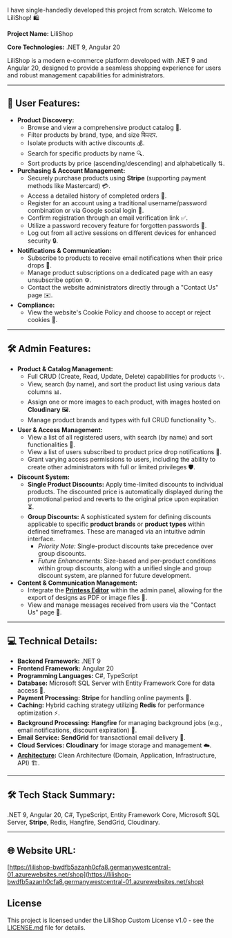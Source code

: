 I have single-handedly developed this project from scratch. Welcome to LiliShop! 🛍️

**Project Name:** LiliShop

**Core Technologies:** .NET 9, Angular 20

LiliShop is a modern e-commerce platform developed with .NET 9 and Angular 20, designed to provide a seamless shopping experience for users and robust management capabilities for administrators.

---

## 🚀 User Features:

* **Product Discovery:**
    * Browse and view a comprehensive product catalog 📖.
    * Filter products by brand, type, and size  फिल्टर.
    * Isolate products with active discounts 💰.
    * Search for specific products by name 🔍.
    * Sort products by price (ascending/descending) and alphabetically ⇅.
* **Purchasing & Account Management:**
    * Securely purchase products using **Stripe** (supporting payment methods like Mastercard) 💳.
    * Access a detailed history of completed orders 📜.
    * Register for an account using a traditional username/password combination or via Google social login 👤.
    * Confirm registration through an email verification link ✅.
    * Utilize a password recovery feature for forgotten passwords 🔑.
    * Log out from all active sessions on different devices for enhanced security 🔒.
* **Notifications & Communication:**
    * Subscribe to products to receive email notifications when their price drops 🔔.
    * Manage product subscriptions on a dedicated page with an easy unsubscribe option ⚙️.
    * Contact the website administrators directly through a "Contact Us" page ✉️.
* **Compliance:**
    * View the website's Cookie Policy and choose to accept or reject cookies 🍪.

---

## 🛠️ Admin Features:

* **Product & Catalog Management:**
    * Full CRUD (Create, Read, Update, Delete) capabilities for products ✨.
    * View, search (by name), and sort the product list using various data columns 📊.
    * Assign one or more images to each product, with images hosted on **Cloudinary** 🖼️.
    * Manage product brands and types with full CRUD functionality 🏷️.
* **User & Access Management:**
    * View a list of all registered users, with search (by name) and sort functionalities 👥.
    * View a list of users subscribed to product price drop notifications 🧐.
    * Grant varying access permissions to users, including the ability to create other administrators with full or limited privileges 🛡️.
* **Discount System:**
    * **Single Product Discounts:** Apply time-limited discounts to individual products. The discounted price is automatically displayed during the promotional period and reverts to the original price upon expiration ⏳.
    * **Group Discounts:** A sophisticated system for defining discounts applicable to specific **product brands** or **product types** within defined timeframes. These are managed via an intuitive admin interface.
        * *Priority Note:* Single-product discounts take precedence over group discounts.
        * *Future Enhancements:* Size-based and per-product conditions within group discounts, along with a unified single and group discount system, are planned for future development.
* **Content & Communication Management:**
    * Integrate the [**Printess Editor**](https://github.com/jahanalem/LinkedIn2GitHub/blob/main/0022_LiliShop_PrintessEditor_Integration_Guide.md) within the admin panel, allowing for the export of designs as PDF or image files 🎨.
    * View and manage messages received from users via the "Contact Us" page 💬.

---

## 💻 Technical Details:

* **Backend Framework:** .NET 9
* **Frontend Framework:** Angular 20
* **Programming Languages:** C#, TypeScript
* **Database:** Microsoft SQL Server with Entity Framework Core for data access 💾.
* **Payment Processing:** **Stripe** for handling online payments 💸.
* **Caching:** Hybrid caching strategy utilizing **Redis** for performance optimization ⚡.
* **Background Processing:** **Hangfire** for managing background jobs (e.g., email notifications, discount expiration) 🔄.
* **Email Service:** **SendGrid** for transactional email delivery 📧.
* **Cloud Services:** **Cloudinary** for image storage and management ☁️.
* **[Architecture](https://github.com/jahanalem/LinkedIn2GitHub/blob/main/0026_Refactoring-LiliShop-with-Clean-Architecture.md):** Clean Architecture (Domain, Application, Infrastructure, API) 🏗️.

---

## 🛠️ Tech Stack Summary:

.NET 9, Angular 20, C#, TypeScript, Entity Framework Core, Microsoft SQL Server, **Stripe**, Redis, Hangfire, SendGrid, Cloudinary.

---

## 🌐 Website URL:

[https://lilishop-bwdfb5azanh0cfa8.germanywestcentral-01.azurewebsites.net/shop](https://lilishop-bwdfb5azanh0cfa8.germanywestcentral-01.azurewebsites.net/shop)

## License

This project is licensed under the LiliShop Custom License v1.0 - see the [LICENSE.md](https://github.com/jahanalem/LiliShop-frontend-angular/blob/main/LICENSE.md) file for details.

